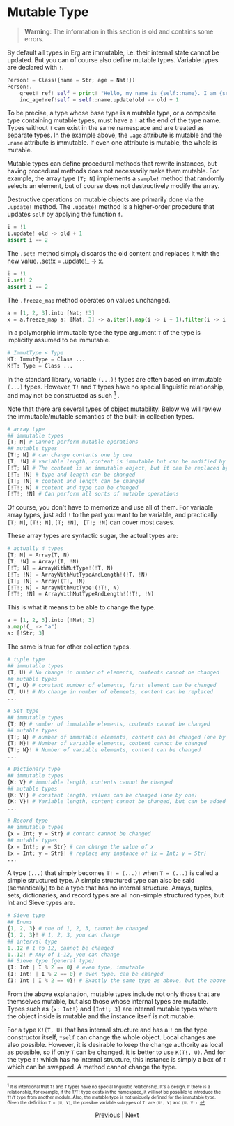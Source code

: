 # Mutable Type

> __Warning__: The information in this section is old and contains some errors.

By default all types in Erg are immutable, i.e. their internal state cannot be updated.
But you can of course also define mutable types. Variable types are declared with `!`.

```python
Person! = Class({name = Str; age = Nat!})
Person!.
    greet! ref! self = print! "Hello, my name is {self::name}. I am {self::age}."
    inc_age!ref!self = self::name.update!old -> old + 1
```

To be precise, a type whose base type is a mutable type, or a composite type containing mutable types, must have a `!` at the end of the type name. Types without `!` can exist in the same namespace and are treated as separate types.
In the example above, the `.age` attribute is mutable and the `.name` attribute is immutable. If even one attribute is mutable, the whole is mutable.

Mutable types can define procedural methods that rewrite instances, but having procedural methods does not necessarily make them mutable. For example, the array type `[T; N]` implements a `sample!` method that randomly selects an element, but of course does not destructively modify the array.

Destructive operations on mutable objects are primarily done via the `.update!` method. The `.update!` method is a higher-order procedure that updates `self` by applying the function `f`.

```python
i = !1
i.update! old -> old + 1
assert i == 2
```

The `.set!` method simply discards the old content and replaces it with the new value. .set!x = .update!_ -> x.

```python
i = !1
i.set! 2
assert i == 2
```

The `.freeze_map` method operates on values ​​unchanged.

```python
a = [1, 2, 3].into [Nat; !3]
x = a.freeze_map a: [Nat; 3] -> a.iter().map(i -> i + 1).filter(i -> i % 2 == 0).collect(Array)
```

In a polymorphic immutable type the type argument `T` of the type is implicitly assumed to be immutable.

```python
# ImmutType < Type
KT: ImmutType = Class ...
K!T: Type = Class ...
```

In the standard library, variable `(...)!` types are often based on immutable `(...)` types. However, `T!` and `T` types have no special linguistic relationship, and may not be constructed as such [<sup id="f1">1</sup>](#1) .

Note that there are several types of object mutability.
Below we will review the immutable/mutable semantics of the built-in collection types.

```python
# array type
## immutable types
[T; N] # Cannot perform mutable operations
## mutable types
[T!; N] # can change contents one by one
[T; !N] # variable length, content is immutable but can be modified by adding/deleting elements
[!T; N] # The content is an immutable object, but it can be replaced by a different type (actually replaceable by not changing the type)
[!T; !N] # type and length can be changed
[T!; !N] # content and length can be changed
[!T!; N] # content and type can be changed
[!T!; !N] # Can perform all sorts of mutable operations
```

Of course, you don't have to memorize and use all of them.
For variable array types, just add `!` to the part you want to be variable, and practically `[T; N]`, `[T!; N]`, `[T; !N]`, ` [T!; !N]` can cover most cases.

These array types are syntactic sugar, the actual types are:

```python
# actually 4 types
[T; N] = Array(T, N)
[T; !N] = Array!(T, !N)
[!T; N] = ArrayWithMutType!(!T, N)
[!T; !N] = ArrayWithMutTypeAndLength!(!T, !N)
[T!; !N] = Array!(T!, !N)
[!T!; N] = ArrayWithMutType!(!T!, N)
[!T!; !N] = ArrayWithMutTypeAndLength!(!T!, !N)
```

This is what it means to be able to change the type.

```python
a = [1, 2, 3].into [!Nat; 3]
a.map!(_ -> "a")
a: [!Str; 3]
```

The same is true for other collection types.

```python
# tuple type
## immutable types
(T, U) # No change in number of elements, contents cannot be changed
## mutable types
(T!, U) # constant number of elements, first element can be changed
(T, U)! # No change in number of elements, content can be replaced
...
```

```python
# Set type
## immutable types
{T; N} # number of immutable elements, contents cannot be changed
## mutable types
{T!; N} # number of immutable elements, content can be changed (one by one)
{T; N}! # Number of variable elements, content cannot be changed
{T!; N}! # Number of variable elements, content can be changed
...
```

```python
# Dictionary type
## immutable types
{K: V} # immutable length, contents cannot be changed
## mutable types
{K: V!} # constant length, values ​​can be changed (one by one)
{K: V}! # Variable length, content cannot be changed, but can be added or deleted by adding or removing elements, content type can also be changed
...
```

```python
# Record type
## immutable types
{x = Int; y = Str} # content cannot be changed
## mutable types
{x = Int!; y = Str} # can change the value of x
{x = Int; y = Str}! # replace any instance of {x = Int; y = Str}
...
```

A type `(...)` that simply becomes `T! = (...)!` when `T = (...)` is called a simple structured type. A simple structured type can also be said (semantically) to be a type that has no internal structure.
Arrays, tuples, sets, dictionaries, and record types are all non-simple structured types, but Int and Sieve types are.

```python
# Sieve type
## Enums
{1, 2, 3} # one of 1, 2, 3, cannot be changed
{1, 2, 3}! # 1, 2, 3, you can change
## interval type
1..12 # 1 to 12, cannot be changed
1..12! # Any of 1-12, you can change
## Sieve type (general type)
{I: Int | I % 2 == 0} # even type, immutable
{I: Int! | I % 2 == 0} # even type, can be changed
{I: Int | I % 2 == 0}! # Exactly the same type as above, but the above notation is preferred
```

From the above explanation, mutable types include not only those that are themselves mutable, but also those whose internal types are mutable.
Types such as `{x: Int!}` and `[Int!; 3]` are internal mutable types where the object inside is mutable and the instance itself is not mutable.

For a type `K!(T, U)` that has internal structure and has a `!` on the type constructor itself, `*self` can change the whole object. Local changes are also possible.
However, it is desirable to keep the change authority as local as possible, so if only `T` can be changed, it is better to use `K(T!, U)`.
And for the type `T!` which has no internal structure, this instance is simply a box of `T` which can be swapped. A method cannot change the type.

---

<span id="1" style="font-size:x-small"><sup>1</sup> It is intentional that `T!` and `T` types have no special linguistic relationship. It's a design. If there is a relationship, for example, if the `T`/`T!` type exists in the namespace, it will not be possible to introduce the `T!`/`T` type from another module. Also, the mutable type is not uniquely defined for the immutable type. Given the definition `T = (U, V)`, the possible variable subtypes of `T!` are `(U!, V)` and `(U, V!)`. [↩](#f1)</span>

<p align='center'>
    <a href='./19_bound.md'>Previous</a> | <a href='./17_type_casting.md'>Next</a>
</p>